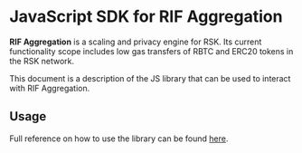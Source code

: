 # JavaScript SDK for RIF Aggregation

**RIF Aggregation** is a scaling and privacy engine for RSK. Its current functionality scope includes low gas transfers
of RBTC and ERC20 tokens in the RSK network.

This document is a description of the JS library that can be used to interact with RIF Aggregation.

## Usage

Full reference on how to use the library can be found [here](https://github.com/rsksmart/rif-rollup-js-sdk-docs#readme).
